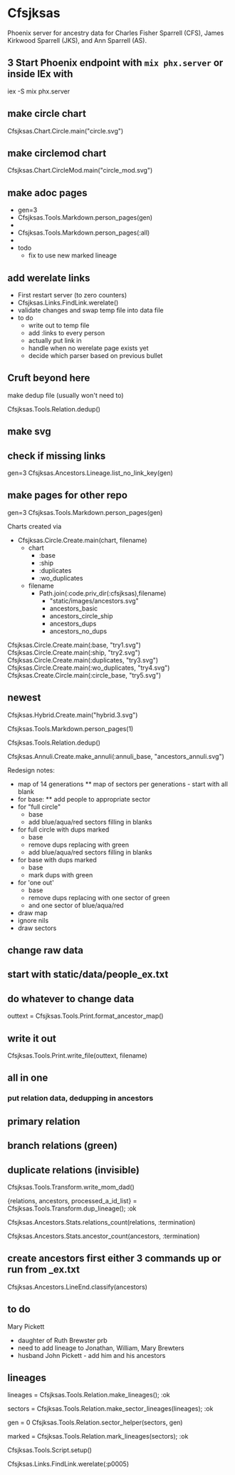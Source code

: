 # Cfsjksas

Phoenix server for ancestry data for
Charles Fisher Sparrell (CFS),
James Kirkwood Sparrell (JKS),
and Ann Sparrell (AS).

## 3 Start Phoenix endpoint with `mix phx.server` or inside IEx with

iex -S mix phx.server

## make circle chart

Cfsjksas.Chart.Circle.main("circle.svg")

## make circlemod chart

Cfsjksas.Chart.CircleMod.main("circle_mod.svg")

## make adoc pages

* gen=3
* Cfsjksas.Tools.Markdown.person_pages(gen)
*  
* Cfsjksas.Tools.Markdown.person_pages(:all)
*  
* todo
  * fix to use new marked lineage

## add werelate links

* First restart server (to zero counters)
* Cfsjksas.Links.FindLink.werelate()
* validate changes and swap temp file into data file
* to do
  * write out to temp file
  * add :links to every person
  * actually put link in
  * handle when no werelate page exists yet
  * decide which parser based on previous bullet

## Cruft beyond here

make dedup file (usually won't need to)

Cfsjksas.Tools.Relation.dedup()

## make svg

## check if missing links

gen=3
Cfsjksas.Ancestors.Lineage.list_no_link_key(gen)

## make pages for other repo

gen=3
Cfsjksas.Tools.Markdown.person_pages(gen)

Charts created via

* Cfsjksas.Circle.Create.main(chart, filename)
  * chart
    * :base
    * :ship
    * :duplicates
    * :wo_duplicates
  * filename
    * Path.join(:code.priv_dir(:cfsjksas),filename)
      * "static/images/ancestors.svg"
      * ancestors_basic
      * ancestors_circle_ship
      * ancestors_dups
      * ancestors_no_dups

Cfsjksas.Circle.Create.main(:base, "try1.svg")
Cfsjksas.Circle.Create.main(:ship, "try2.svg")
Cfsjksas.Circle.Create.main(:duplicates, "try3.svg")
Cfsjksas.Circle.Create.main(:wo_duplicates, "try4.svg")
Cfsjksas.Create.Circle.main(:circle_base, "try5.svg")

## newest

Cfsjksas.Hybrid.Create.main("hybrid.3.svg")

Cfsjksas.Tools.Markdown.person_pages(1)

Cfsjksas.Tools.Relation.dedup()

Cfsjksas.Annuli.Create.make_annuli(:annuli_base, "ancestors_annuli.svg")

  Redesign notes:

* map of 14 generations
** map of sectors per generations - start with all blank
* for base:
** add people to appropriate sector
* for "full circle"
  * base
  * add blue/aqua/red sectors filling in blanks
* for full circle with dups marked
  * base
  * remove dups replacing with green
  * add blue/aqua/red sectors filling in blanks
* for base with dups marked
  * base
  * mark dups with green
* for 'one out'
  * base
  * remove dups replacing with one sector of green
  * and one sector of blue/aqua/red
* draw map
* ignore nils
* draw sectors

## change raw data

## start with static/data/people_ex.txt

## do whatever to change data

outtext = Cfsjksas.Tools.Print.format_ancestor_map()

## write it out

Cfsjksas.Tools.Print.write_file(outtext, filename)

## all in one

### put relation data, dedupping in ancestors

## primary relation

## branch relations (green)

## duplicate relations (invisible)

Cfsjksas.Tools.Transform.write_mom_dad()

{relations, ancestors, processed_a_id_list} = Cfsjksas.Tools.Transform.dup_lineage(); :ok

Cfsjksas.Ancestors.Stats.relations_count(relations, :termination)

Cfsjksas.Ancestors.Stats.ancestor_count(ancestors, :termination)

## create ancestors first either 3 commands up or run from _ex.txt

Cfsjksas.Ancestors.LineEnd.classify(ancestors)

## to do

Mary Pickett

* daughter of Ruth Brewster prb
* need to add lineage to Jonathan, William, Mary Brewters
* husband John Pickett - add him and his ancestors

## lineages

lineages = Cfsjksas.Tools.Relation.make_lineages(); :ok

sectors = Cfsjksas.Tools.Relation.make_sector_lineages(lineages); :ok

gen = 0
Cfsjksas.Tools.Relation.sector_helper(sectors, gen)

marked = Cfsjksas.Tools.Relation.mark_lineages(sectors); :ok

Cfsjksas.Tools.Script.setup()

Cfsjksas.Links.FindLink.werelate(:p0005)
